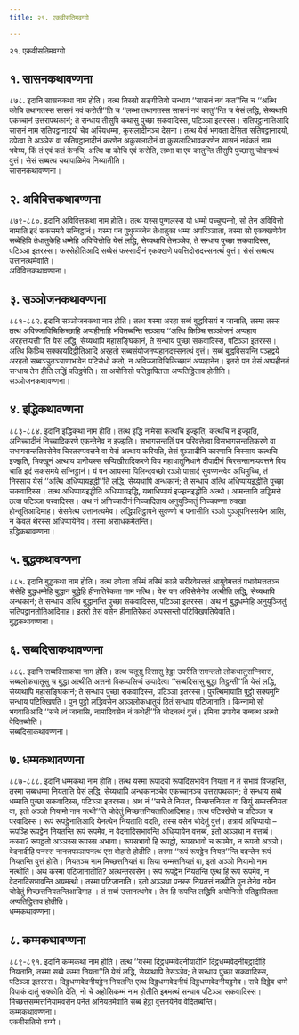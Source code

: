 ```yaml
---
title: २१. एकवीसतिमवग्गो

---
```

२१. एकवीसतिमवग्गो  


## १. सासनकथावण्णना

८७८. इदानि सासनकथा नाम होति। तत्थ तिस्सो सङ्गीतियो सन्धाय ‘‘सासनं नवं कत’’न्ति च ‘‘अत्थि कोचि तथागतस्स सासनं नवं करोती’’ति च ‘‘लब्भा तथागतस्स सासनं नवं कातु’’न्ति च येसं लद्धि, सेय्यथापि एकच्‍चानं उत्तरापथकानं; ते सन्धाय तीसुपि कथासु पुच्छा सकवादिस्स, पटिञ्‍ञा इतरस्स। सतिपट्ठानातिआदि सासनं नाम सतिपट्ठानादयो चेव अरियधम्मा, कुसलादीनञ्‍च देसना। तत्थ येसं भगवता देसिता सतिपट्ठानादयो, ठपेत्वा ते अञ्‍ञेसं वा सतिपट्ठानादीनं करणेन अकुसलादीनं वा कुसलादिभावकरणेन सासनं नवंकतं नाम भवेय्य, किं तं एवं कतं केनचि, अत्थि वा कोचि एवं करोति, लब्भा वा एवं कातुन्ति तीसुपि पुच्छासु चोदनत्थं वुत्तं। सेसं सब्बत्थ यथापाळिमेव निय्यातीति।  
सासनकथावण्णना।  


## २. अविवित्तकथावण्णना

८७९-८८०. इदानि अविवित्तकथा नाम होति। तत्थ यस्स पुग्गलस्स यो धम्मो पच्‍चुप्पन्‍नो, सो तेन अविवित्तो नामाति इदं सकसमये सन्‍निट्ठानं। यस्मा पन पुथुज्‍जनेन तेधातुका धम्मा अपरिञ्‍ञाता, तस्मा सो एकक्खणेयेव सब्बेहिपि तेधातुकेहि धम्मेहि अविवित्तोति येसं लद्धि, सेय्यथापि तेसञ्‍ञेव, ते सन्धाय पुच्छा सकवादिस्स, पटिञ्‍ञा इतरस्स। फस्सेहीतिआदि सब्बेसं फस्सादीनं एकक्खणे पवत्तिदोसदस्सनत्थं वुत्तं। सेसं सब्बत्थ उत्तानत्थमेवाति।  
अविवित्तकथावण्णना।  


## ३. सञ्‍ञोजनकथावण्णना

८८१-८८२. इदानि सञ्‍ञोजनकथा नाम होति। तत्थ यस्मा अरहा सब्बं बुद्धविसयं न जानाति, तस्मा तस्स तत्थ अविज्‍जाविचिकिच्छाहि अप्पहीनाहि भवितब्बन्ति सञ्‍ञाय ‘‘अत्थि किञ्‍चि सञ्‍ञोजनं अप्पहाय अरहत्तप्पत्ती’’ति येसं लद्धि, सेय्यथापि महासङ्घिकानं, ते सन्धाय पुच्छा सकवादिस्स, पटिञ्‍ञा इतरस्स। अत्थि किञ्‍चि सक्‍कायदिट्ठीतिआदि अरहतो सब्बसंयोजनप्पहानदस्सनत्थं वुत्तं। सब्बं बुद्धविसयन्ति पञ्हद्वये अरहतो सब्बञ्‍ञुतञ्‍ञाणाभावेन पटिसेधो कतो, न अविज्‍जाविचिकिच्छानं अप्पहानेन। इतरो पन तेसं अप्पहीनतं सन्धाय तेन हीति लद्धिं पतिट्ठपेति। सा अयोनिसो पतिट्ठापितत्ता अप्पतिट्ठिताव होतीति।  
सञ्‍ञोजनकथावण्णना।  


## ४. इद्धिकथावण्णना

८८३-८८४. इदानि इद्धिकथा नाम होति। तत्थ इद्धि नामेसा कत्थचि इज्झति, कत्थचि न इज्झति, अनिच्‍चादीनं निच्‍चादिकरणे एकन्तेनेव न इज्झति। सभागसन्ततिं पन परिवत्तेत्वा विसभागसन्ततिकरणे वा सभागसन्ततिवसेनेव चिरतरप्पवत्तने वा येसं अत्थाय करियति, तेसं पुञ्‍ञादीनि कारणानि निस्साय कत्थचि इज्झति, भिक्खूनं अत्थाय पानीयस्स सप्पिखीरादिकरणे विय महाधातुनिधाने दीपादीनं चिरसन्तानप्पवत्तने विय चाति इदं सकसमये सन्‍निट्ठानं। यं पन आयस्मा पिलिन्दवच्छो रञ्‍ञो पासादं सुवण्णन्त्वेव अधिमुच्‍चि, तं निस्साय येसं ‘‘अत्थि अधिप्पायइद्धी’’ति लद्धि, सेय्यथापि अन्धकानं; ते सन्धाय अत्थि अधिप्पायइद्धीति पुच्छा सकवादिस्स। तत्थ अधिप्पायइद्धीति अधिप्पायइद्धि, यथाधिप्पायं इज्झनइद्धीति अत्थो। आमन्ताति लद्धिमत्ते ठत्वा पटिञ्‍ञा परवादिस्स। अथ नं अनिच्‍चादीनं निच्‍चादिताय अनुयुञ्‍जितुं निच्‍चपण्णा रुक्खा होन्तूतिआदिमाह। सेसमेत्थ उत्तानत्थमेव। लद्धिपतिट्ठापने सुवण्णो च पनासीति रञ्‍ञो पुञ्‍ञूपनिस्सयेन आसि, न केवलं थेरस्स अधिप्पायेनेव। तस्मा असाधकमेतन्ति।  
इद्धिकथावण्णना।  


## ५. बुद्धकथावण्णना

८८५. इदानि बुद्धकथा नाम होति। तत्थ ठपेत्वा तस्मिं तस्मिं काले सरीरवेमत्ततं आयुवेमत्ततं पभावेमत्ततञ्‍च सेसेहि बुद्धधम्मेहि बुद्धानं बुद्धेहि हीनातिरेकता नाम नत्थि। येसं पन अविसेसेनेव अत्थीति लद्धि, सेय्यथापि अन्धकानं; ते सन्धाय अत्थि बुद्धानन्ति पुच्छा सकवादिस्स, पटिञ्‍ञा इतरस्स। अथ नं बुद्धधम्मेहि अनुयुञ्‍जितुं सतिपट्ठानतोतिआदिमाह। इतरो तेसं वसेन हीनातिरेकतं अपस्सन्तो पटिक्खिपतियेवाति।  
बुद्धकथावण्णना।  


## ६. सब्बदिसाकथावण्णना

८८६. इदानि सब्बदिसाकथा नाम होति। तत्थ चतूसु दिसासु हेट्ठा उपरीति समन्ततो लोकधातुसन्‍निवासं, सब्बलोकधातूसु च बुद्धा अत्थीति अत्तनो विकप्पसिप्पं उप्पादेत्वा ‘‘सब्बदिसासु बुद्धा तिट्ठन्ती’’ति येसं लद्धि, सेय्यथापि महासङ्घिकानं; ते सन्धाय पुच्छा सकवादिस्स, पटिञ्‍ञा इतरस्स। पुरत्थिमायाति पुट्ठो सक्यमुनिं सन्धाय पटिक्खिपति। पुन पुट्ठो लद्धिवसेन अञ्‍ञलोकधातुयं ठितं सन्धाय पटिजानाति। किन्‍नामो सो भगवातिआदि ‘‘सचे त्वं जानासि, नामादिवसेन नं कथेही’’ति चोदनत्थं वुत्तं। इमिना उपायेन सब्बत्थ अत्थो वेदितब्बोति।  
सब्बदिसाकथावण्णना।  


## ७. धम्मकथावण्णना

८८७-८८८. इदानि धम्मकथा नाम होति। तत्थ यस्मा रूपादयो रूपादिसभावेन नियता न तं सभावं विजहन्ति, तस्मा सब्बधम्मा नियताति येसं लद्धि, सेय्यथापि अन्धकानञ्‍चेव एकच्‍चानञ्‍च उत्तरापथकानं; ते सन्धाय सब्बे धम्माति पुच्छा सकवादिस्स, पटिञ्‍ञा इतरस्स। अथ नं ‘‘सचे ते नियता, मिच्छत्तनियता वा सियुं सम्मत्तनियता वा, इतो अञ्‍ञो नियामो नाम नत्थी’’ति चोदेतुं मिच्छत्तनियतातिआदिमाह। तत्थ पटिक्खेपो च पटिञ्‍ञा च परवादिस्स। रूपं रूपट्ठेनातिआदि येनत्थेन नियताति वदति, तस्स वसेन चोदेतुं वुत्तं। तत्रायं अधिप्पायो – रूपञ्हि रूपट्ठेन नियतन्ति रूपं रूपमेव, न वेदनादिसभावन्ति अधिप्पायेन वत्तब्बं, इतो अञ्‍ञथा न वत्तब्बं। कस्मा? रूपट्ठतो अञ्‍ञस्स रूपस्स अभावा। रूपसभावो हि रूपट्ठो, रूपसभावो च रूपमेव, न रूपतो अञ्‍ञो। वेदनादीहि पनस्स नानत्तपञ्‍ञापनत्थं एस वोहारो होतीति। तस्मा ‘‘रूपं रूपट्ठेन नियत’’न्ति वदन्तेन रूपं नियतन्ति वुत्तं होति। नियतञ्‍च नाम मिच्छत्तनियतं वा सिया सम्मत्तनियतं वा, इतो अञ्‍ञो नियामो नाम नत्थीति। अथ कस्मा पटिजानातीति? अत्थन्तरवसेन। रूपं रूपट्ठेन नियतन्ति एत्थ हि रूपं रूपमेव, न वेदनादिसभावन्ति अयमत्थो। तस्मा पटिजानाति। इतो अञ्‍ञथा पनस्स नियतत्तं नत्थीति पुन तेनेव नयेन चोदेतुं मिच्छत्तनियतन्तिआदिमाह । तं सब्बं उत्तानत्थमेव। तेन हि रूपन्ति लद्धिपि अयोनिसो पतिट्ठापितत्ता अप्पतिट्ठिताव होतीति।  
धम्मकथावण्णना।  


## ८. कम्मकथावण्णना

८८९-८९१. इदानि कम्मकथा नाम होति। तत्थ ‘‘यस्मा दिट्ठधम्मवेदनीयादीनि दिट्ठधम्मवेदनीयट्ठादीहि नियतानि, तस्मा सब्बे कम्मा नियता’’ति येसं लद्धि, सेय्यथापि तेसञ्‍ञेव; ते सन्धाय पुच्छा सकवादिस्स, पटिञ्‍ञा इतरस्स। दिट्ठधम्मवेदनीयट्ठेन नियतन्ति एत्थ दिट्ठधम्मवेदनीयं दिट्ठधम्मवेदनीयट्ठमेव। सचे दिट्ठेव धम्मे विपाकं दातुं सक्‍कोति देति, नो चे अहोसिकम्मं नाम होतीति इममत्थं सन्धाय पटिञ्‍ञा सकवादिस्स। मिच्छत्तसम्मत्तनियामवसेन पनेतं अनियतमेवाति सब्बं हेट्ठा वुत्तनयेनेव वेदितब्बन्ति।  
कम्मकथावण्णना।  
एकवीसतिमो वग्गो।  